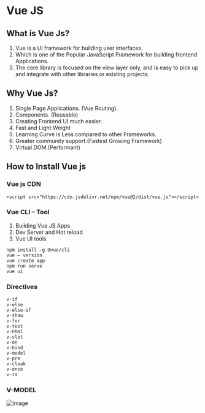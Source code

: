 # Vue JS

## What is Vue Js?

1. Vue is a UI framework for building user interfaces.
2. Which is one of the Popular JavaScript Framework for building frontend Applications.
3. The core library is focused on the view layer only, and is easy to pick up and integrate with other libraries or existing projects.

## Why Vue Js?

1. Single Page Applications. (Vue Routing).
2. Components. (Reusable)
3. Creating Frontend UI much easier.
4. Fast and Light Weight
5. Learning Curve is Less compared to other Frameworks.
6. Greater community support.(Fastest Growing Framework)
7. Virtual DOM.(Performant)

## How to Install Vue js

### Vue js CDN
```
<script src="https://cdn.jsdelivr.net/npm/vue@2/dist/vue.js"></script>
```

### Vue CLI – Tool
1. Building Vue JS Apps
2. Dev Server and Hot reload
3. Vue UI tools

```
npm install –g @vue/cli
vue – version
vue create app
npm run serve
vue ui
```

### Directives

```
v-if
v-else
v-else-if
v-show
v-for
v-text
v-html
v-slot
v-on
v-bind
v-model
v-pre
v-cloak
v-once
v-is
```

### V-MODEL
![image](https://user-images.githubusercontent.com/11692119/114407625-3631df00-9bc6-11eb-95cb-9fbe8a904e09.png)





